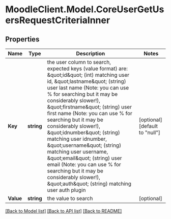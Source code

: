# MoodleClient.Model.CoreUserGetUsersRequestCriteriaInner

## Properties

Name | Type | Description | Notes
------------ | ------------- | ------------- | -------------
**Key** | **string** | the user column to search, expected keys (value format) are:                                 \&quot;id\&quot; (int) matching user id,                                 \&quot;lastname\&quot; (string) user last name (Note: you can use % for searching but it may be considerably slower!),                                 \&quot;firstname\&quot; (string) user first name (Note: you can use % for searching but it may be considerably slower!),                                 \&quot;idnumber\&quot; (string) matching user idnumber,                                 \&quot;username\&quot; (string) matching user username,                                 \&quot;email\&quot; (string) user email (Note: you can use % for searching but it may be considerably slower!),                                 \&quot;auth\&quot; (string) matching user auth plugin | [optional] [default to "null"]
**Value** | **string** | the value to search | [optional] 

[[Back to Model list]](../README.md#documentation-for-models) [[Back to API list]](../README.md#documentation-for-api-endpoints) [[Back to README]](../README.md)

